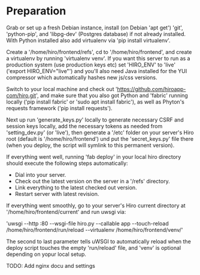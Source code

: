 # Preparation

Grab or set up a fresh Debian instance, install (on Debian 'apt get') 'git', 'python-pip', and 'libpg-dev' (Postgres database) if not already installed. With Python installed also add virtualenv via 'pip install virtualenv'.

Create a '/home/hiro/frontend/refs', cd to '/home/hiro/frontend', and create a virtualenv by running 'virtualenv venv'. If you want this server to run as a production system (use production keys etc) set 'HIRO_ENV' to 'live' ('export HIRO_ENV="live"') and you'll also need Java installed for the YUI compressor which automatically hashes new js/css versions.

Switch to your local machine and check out 'https://github.com/hiroapp-com/hiro.git', and make sure that you also got Python and 'fabric' running locally ('pip install fabric' or 'sudo apt install fabric'), as well as Phyton's requests framework ('pip install requests').

Next up run 'generate_keys.py' locally to generate necessary CSRF and session keys locally, add the necessary tokens as needed from 'setting_dev.py' (or 'live'), then generate a '/etc' folder on your server's Hiro root (default is '/home/hiro/frontend') und put the 'secret_keys.py' file there (when you deploy, the script will symlink to this permanent version).

If everything went well, running 'fab deploy' in your local hiro directory should execute the following steps automatically:

- Dial into your server.
- Check out the latest version on the server in a '/refs' directory.
- Link everything to the latest checked out version.
- Restart server with latest revision.

If everything went smoothly, go to your server's Hiro current directory at '/home/hiro/frontend/current' and run uwsgi via:

'uwsgi --http :80 --wsgi-file hiro.py --callable app --touch-reload /home/hiro/frontend/run/reload --virtualenv /home/hiro/frontend/venv/'

The second to last parameter tells uWSGI to automatically reload when the deploy script touches the empty 'run/reload' file, and 'venv' is optional depending on yopur local setup.

TODO: Add nginx docu and settings